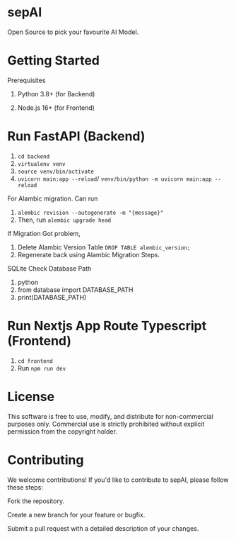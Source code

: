 # sepAI
Open Source to pick your favourite AI Model.


# Getting Started
Prerequisites
1. Python 3.8+ (for Backend)

2. Node.js 16+ (for Frontend)

# Run FastAPI (Backend)
1. `cd backend`
2. `virtualenv venv`
3. `source venv/bin/activate`
4.  `uvicorn main:app --reload`/ `venv/bin/python -m uvicorn main:app --reload`

For Alambic migration. Can run
1. `alembic revision --autogenerate -m "{message}"`
2. Then, run `alembic upgrade head`

If Migration Got problem,
1. Delete Alambic  Version Table `DROP TABLE alembic_version;`
2. Regenerate back using Alambic Migration Steps.

SQLite
Check Database Path
1. python
2. from database import DATABASE_PATH
3. print(DATABASE_PATH)



# Run Nextjs App Route Typescript (Frontend)
1. `cd frontend`
2. Run `npm run dev`



# License
This software is free to use, modify, and distribute for non-commercial purposes only.
Commercial use is strictly prohibited without explicit permission from the copyright holder.

# Contributing
We welcome contributions! If you'd like to contribute to sepAI, please follow these steps:

Fork the repository.

Create a new branch for your feature or bugfix.

Submit a pull request with a detailed description of your changes.
